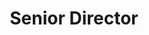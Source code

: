 ---
draft: false
name: "Janette Lynch"
title: "Senior Director"
avatar: {
    src: "../../assets/images/gafoor.jpeg",
    alt: "Janette Lynch"
}
publishDate: "2022-11-07 15:39"
---